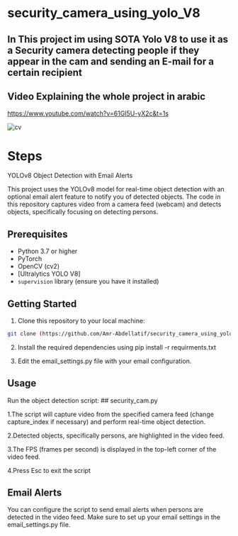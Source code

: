 # security_camera_using_yolo_V8
## In This project im using SOTA Yolo V8 to use it as a Security camera detecting people if they appear in the cam and sending an E-mail for a certain recipient 


## Video Explaining the whole project in arabic

https://www.youtube.com/watch?v=61GI5U-yX2c&t=1s

![cv](https://github.com/Amr-Abdellatif/security_camera_using_yolo_V8/assets/92921252/63867958-c0a7-4f2a-a129-db6ddbe65a38)

# Steps

 YOLOv8 Object Detection with Email Alerts

This project uses the YOLOv8 model for real-time object detection with an optional email alert feature to notify you of detected objects. The code in this repository captures video from a camera feed (webcam) and detects objects, specifically focusing on detecting persons.

## Prerequisites

- Python 3.7 or higher
- PyTorch
- OpenCV (cv2)
- [Ultralytics YOLO V8]
- `supervision` library (ensure you have it installed)

## Getting Started

1. Clone this repository to your local machine:

```bash
git clone (https://github.com/Amr-Abdellatif/security_camera_using_yolo_V8.git)
```

2. Install the required dependencies using pip install -r requirments.txt

3. Edit the email_settings.py file with your email configuration.

## Usage

Run the object detection script: ## security_cam.py

1.The script will capture video from the specified camera feed (change capture_index if necessary) and perform real-time object detection.

2.Detected objects, specifically persons, are highlighted in the video feed.

3.The FPS (frames per second) is displayed in the top-left corner of the video feed.

4.Press Esc to exit the script

## Email Alerts

You can configure the script to send email alerts when persons are detected in the video feed. Make sure to set up your email settings in the email_settings.py file.
